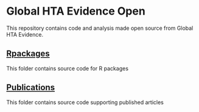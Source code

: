 
# Global HTA Evidence Open

This repository contains code and analysis made open source from Global HTA Evidence.

## [Rpackages](Rpackages)

This folder contains source code for R packages

## [Publications](Publications)

This folder contains source code supporting published articles